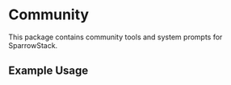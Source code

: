 # Community

This package contains community tools and system prompts for SparrowStack.

## Example Usage
